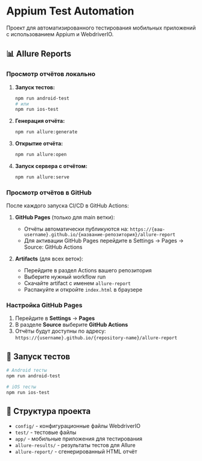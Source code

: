 # Appium Test Automation

Проект для автоматизированного тестирования мобильных приложений с использованием Appium и WebdriverIO.

## 📊 Allure Reports

### Просмотр отчётов локально

1. **Запуск тестов:**
   ```bash
   npm run android-test
   # или
   npm run ios-test
   ```

2. **Генерация отчёта:**
   ```bash
   npm run allure:generate
   ```

3. **Открытие отчёта:**
   ```bash
   npm run allure:open
   ```

4. **Запуск сервера с отчётом:**
   ```bash
   npm run allure:serve
   ```

### Просмотр отчётов в GitHub

После каждого запуска CI/CD в GitHub Actions:

1. **GitHub Pages** (только для main ветки):
   - Отчёты автоматически публикуются на: `https://{ваш-username}.github.io/{название-репозитория}/allure-report`
   - Для активации GitHub Pages перейдите в Settings → Pages → Source: GitHub Actions

2. **Artifacts** (для всех веток):
   - Перейдите в раздел Actions вашего репозитория
   - Выберите нужный workflow run
   - Скачайте artifact с именем `allure-report`
   - Распакуйте и откройте `index.html` в браузере

### Настройка GitHub Pages

1. Перейдите в **Settings** → **Pages**
2. В разделе **Source** выберите **GitHub Actions**
3. Отчёты будут доступны по адресу: `https://{username}.github.io/{repository-name}/allure-report`

## 🚀 Запуск тестов

```bash
# Android тесты
npm run android-test

# iOS тесты  
npm run ios-test
```

## 📁 Структура проекта

- `config/` - конфигурационные файлы WebdriverIO
- `test/` - тестовые файлы
- `app/` - мобильные приложения для тестирования
- `allure-results/` - результаты тестов для Allure
- `allure-report/` - сгенерированный HTML отчёт
